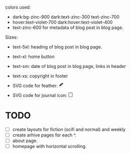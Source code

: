 colors used: 

- dark:bg-zinc-900 dark:text-zinc-300 text-zinc-700
- hover:text-violet-700 dark:hover:text-violet-400
- text-zinc-600 for metadata of blog post in blog page.

Sizes:
- text-5xl: heading of blog post in blog page.
- text-xl: home button
- text-sm: date of blog post in blog page, links in header
- text-xs: copyright in footer

- SVG code for feather:
<svg stroke="currentColor" fill="currentColor" stroke-width="0" viewBox="0 0 512 512" height="1em" width="1em" xmlns="http://www.w3.org/2000/svg"><path d="M470.7 20L368.2 49.81l41.5-28.09c-26.2 5.92-59.3 17.5-100.9 36.19l-67.9 70.79L265 79.25c-23.3 12.96-48 29.95-71.8 49.85l-15.8 64.3-3.4-47.6c-23.5 21.6-45.6 45.6-63.9 70.9-19.23 26.5-34.26 54.5-41.79 82.4l-28.12-18.8c2.52 23.7 10.31 44.3 23.09 63.2l-33.62-10.3c7.64 23.5 20.13 38.7 41.25 51-11.83 33.3-17.38 68.1-23.34 102.8l18.4 3.1C87.31 277.4 237.9 141.8 374 81.72l6.9 17.38c-121.7 54.5-216.3 146.5-265.8 279.1 18.1.1 35.8-2.1 52.2-6.3l4.9-60.9 13.1 55.5c10.9-4 20.9-8.8 29.8-14.4l-20.7-43.5 32.8 34.8c8-6.4 14.6-13.6 19.6-21.5 30.4-47.5 62.2-94.7 124.8-134.2l-45.7-16.2 70.1 2.1c11.4-5.8 23.4-12.9 32.5-19.6l-49.7-4 74.7-17.6c5.8-5.8 11.2-11.9 16.1-18 17.3-21.94 29-44.78 26.2-65.55-1.3-10.39-7.5-20.16-17.6-25.63-2.5-1.3-5.2-2.45-7.5-3.22z"></path></svg>

- SVG code for journal icon:
<svg stroke="currentColor" fill="currentColor" stroke-width="0" viewBox="0 0 16 16" height="1em" width="1em" xmlns="http://www.w3.org/2000/svg"><path d="M3 0h10a2 2 0 0 1 2 2v12a2 2 0 0 1-2 2H3a2 2 0 0 1-2-2v-1h1v1a1 1 0 0 0 1 1h10a1 1 0 0 0 1-1V2a1 1 0 0 0-1-1H3a1 1 0 0 0-1 1v1H1V2a2 2 0 0 1 2-2z"></path><path d="M1 5v-.5a.5.5 0 0 1 1 0V5h.5a.5.5 0 0 1 0 1h-2a.5.5 0 0 1 0-1H1zm0 3v-.5a.5.5 0 0 1 1 0V8h.5a.5.5 0 0 1 0 1h-2a.5.5 0 0 1 0-1H1zm0 3v-.5a.5.5 0 0 1 1 0v.5h.5a.5.5 0 0 1 0 1h-2a.5.5 0 0 1 0-1H1z"></path></svg>

# TODO
- [ ] create layouts for fiction (scifi and normal) and weekly
- [ ] create arhive pages for each ^.
- [ ] about page.
- [ ] homepage with horizontal scrolling.
